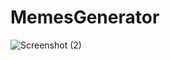 # MemesGenerator



![Screenshot (2)](https://user-images.githubusercontent.com/91480902/193462515-d52ce306-eeae-4198-a2d9-344884d1ad00.png)
